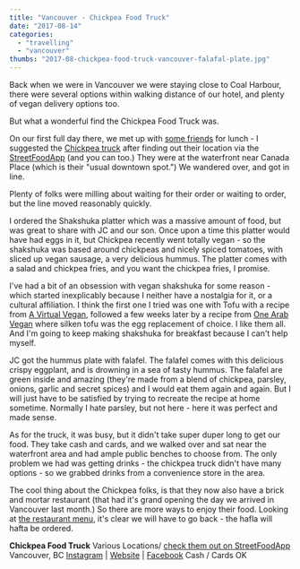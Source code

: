 ```yaml
---
title: "Vancouver - Chickpea Food Truck"
date: "2017-08-14"
categories:
  - "travelling"
  - "vancouver"
thumbs: "2017-08-chickpea-food-truck-vancouver-falafal-plate.jpg"
---
```


Back when we were in Vancouver we were staying close to Coal Harbour, there were several options within walking distance of our hotel, and plenty of vegan delivery options too.

But what a wonderful find the Chickpea Food Truck was.

On our first full day there, we met up with [some friends](https://avocadosandales.com/) for lunch - I suggested the [Chickpea truck](http://ilovechickpea.ca) after finding out their location via the [StreetFoodApp](https://streetfoodapp.com/vancouver/chickpea-truck) (and you can too.) They were at the waterfront near Canada Place (which is their "usual downtown spot.") We wandered over, and got in line.

Plenty of folks were milling about waiting for their order or waiting to order, but the line moved reasonably quickly.

I ordered the Shakshuka platter which was a massive amount of food, but was great to share with JC and our son. Once upon a time this platter would have had eggs in it, but Chickpea recently went totally vegan - so the shakshuka was based around chickpeas and nicely spiced tomatoes, with sliced up vegan sausage, a very delicious hummus. The platter comes with a salad and chickpea fries, and you want the chickpea fries, I promise.

I've had a bit of an obsession with vegan shakshuka for some reason - which started inexplicably because I neither have a nostalgia for it, or a cultural affiliation. I think the first one I tried was one with Tofu with a recipe from [A Virtual Vegan](https://avirtualvegan.com/tofu-in-purgatory/), followed a few weeks later by a recipe from [One Arab Vegan](http://www.onearabvegan.com/2015/02/vegan-shakshouka/) where silken tofu was the egg replacement of choice. I like them all. And I'm going to keep making shakshuka for breakfast because I can't help myself.

JC got the hummus plate with falafel. The falafel comes with this delicious crispy eggplant, and is drowning in a sea of tasty hummus. The falafel are green inside and amazing (they're made from a blend of chickpea, parsley, onions, garlic and secret spices) and I would eat them again and again. But I will just have to be satisfied by trying to recreate the recipe at home sometime. Normally I hate parsley, but not here - here it was perfect and made sense.

As for the truck, it was busy, but it didn't take super duper long to get our food. They take cash and cards, and we walked over and sat near the waterfront area and had ample public benches to choose from. The only problem we had was getting drinks - the chickpea truck didn't have many options - so we grabbed drinks from a convenience store in the area.

The cool thing about the Chickpea folks, is that they now also have a brick and mortar restaurant (that had it's grand opening the day we arrived in Vancouver last month.) So there are more ways to enjoy their food. Looking at [the restaurant menu](http://ilovechickpea.ca/restaurant-menu/), it's clear we will have to go back - the hafla will hafta be ordered.

**Chickpea Food Truck** Various Locations/ [check them out on StreetFoodApp](https://streetfoodapp.com/vancouver/chickpea-truck) Vancouver, BC [Instagram](https://www.instagram.com/ilovechickpea/) | [Website](http://ilovechickpea.ca/) | [Facebook](https://www.facebook.com/Ilovechickpea) Cash / Cards OK
